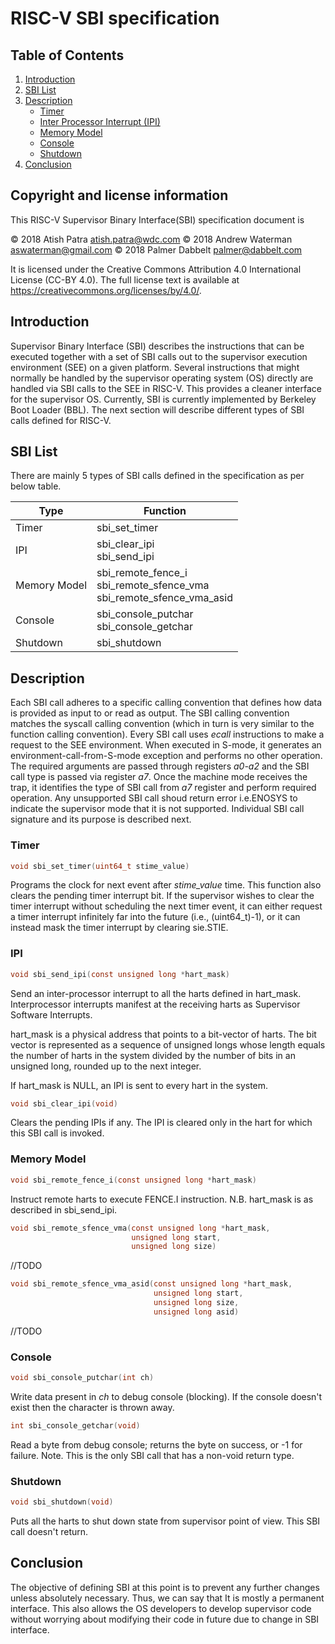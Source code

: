 # RISC-V SBI specification

## Table of Contents
1. [Introduction](#Introduction)
2. [SBI List](#sbi-list)
3. [Description](#Description)
	* [Timer](#Timer)
	* [Inter Processor Interrupt (IPI)](#IPI)
	* [Memory Model](#memory-model)
	* [Console](#Console)
	* [Shutdown](#Shutdown)
4. [Conclusion](#Conclusion)


## Copyright and license information

This RISC-V Supervisor Binary Interface(SBI) specification document is

 &copy; 2018 Atish Patra <atish.patra@wdc.com>
 &copy; 2018 Andrew Waterman <aswaterman@gmail.com>
 &copy; 2018 Palmer Dabbelt <palmer@dabbelt.com>

It is licensed under the Creative Commons Attribution 4.0 International
License (CC-BY 4.0).  The full license text is available at
https://creativecommons.org/licenses/by/4.0/.

## Introduction

Supervisor Binary Interface (SBI) describes the instructions that can be executed
together with a set of SBI calls out to the supervisor execution environment (SEE)
on a given platform. Several instructions that might normally be handled by the
supervisor operating system (OS) directly are handled via SBI calls to the SEE in
RISC-V. This provides a cleaner interface for the supervisor OS. Currently, SBI
is currently implemented by Berkeley Boot Loader (BBL). The next section will
describe different types of SBI calls defined for RISC-V.

## SBI List<a name=sbi-list>
There are mainly 5 types of SBI calls defined in the specification as per below
table.

| Type          | Function          |
| --------------|-------------------|
| Timer         | sbi_set_timer     |
| IPI           | sbi_clear_ipi<br>sbi_send_ipi  |
| Memory Model| sbi_remote_fence_i<br>sbi_remote_sfence_vma<br>sbi_remote_sfence_vma_asid
|	Console				| sbi_console_putchar <br> sbi_console_getchar |
| Shutdown         |	sbi_shutdown |

## Description
Each SBI call adheres to a specific calling convention that defines how data is
provided as input to or read as output. The SBI calling convention matches the
syscall calling convention (which in turn is very similar to the function calling
convention). Every SBI call uses *ecall* instructions to make a request to the SEE
environment. When executed in S-mode, it generates an environment-call-from-S-mode
exception and performs no other operation. The required arguments are passed
through registers *a0-a2* and the SBI call type is passed via register *a7*. Once
the machine mode receives the trap, it identifies the type of SBI call from *a7*
register and perform required operation. Any unsupported SBI call shoud return
error i.e.ENOSYS to indicate the supervisor mode that it is not supported.
Individual SBI call signature and its purpose is described next.

### Timer
```C
void sbi_set_timer(uint64_t stime_value)
```
Programs the clock for next event after *stime_value* time. This function also
clears the pending timer interrupt bit. If the supervisor wishes to clear the
timer interrupt without scheduling the next timer event, it can either request a
timer interrupt infinitely far into the future (i.e., (uint64_t)-1), or it can
instead mask the timer interrupt by clearing sie.STIE.

### IPI
```C
void sbi_send_ipi(const unsigned long *hart_mask)
```
Send an inter-processor interrupt to all the harts defined in hart_mask.
Interprocessor interrupts manifest at the receiving harts as Supervisor Software
Interrupts.

hart_mask is a physical address that points to a bit-vector of harts. The bit
vector is represented as a sequence of unsigned longs whose length equals the
number of harts in the system divided by the number of bits in an unsigned long,
rounded up to the next integer.

If hart_mask is NULL, an IPI is sent to every hart in the system.

```C
void sbi_clear_ipi(void)
```
Clears the pending IPIs if any. The IPI is cleared only in the hart for which
this SBI call is invoked.

### Memory Model<a name=#memory-model>
```C
void sbi_remote_fence_i(const unsigned long *hart_mask)
```
Instruct remote harts to execute FENCE.I instruction.
N.B. hart_mask is as described in sbi_send_ipi.
```C
void sbi_remote_sfence_vma(const unsigned long *hart_mask,
                           unsigned long start,
                           unsigned long size)
```
//TODO

```C
void sbi_remote_sfence_vma_asid(const unsigned long *hart_mask,
                                unsigned long start,
                                unsigned long size,
                                unsigned long asid)
```
//TODO

### Console
```C
void sbi_console_putchar(int ch)
```
Write data present in *ch* to debug console (blocking). If the console doesn't
exist then the character is thrown away.


```C
int sbi_console_getchar(void)
```
Read a byte from debug console; returns the byte on success, or -1 for failure.
Note. This is the only SBI call that has a non-void return type.

### Shutdown
```C
void sbi_shutdown(void)
```
Puts all the harts to shut down state from supervisor point of view. This SBI
call doesn't return.

## Conclusion
The objective of defining SBI at this point is to prevent any further changes
unless absolutely necessary. Thus, we can say that It is mostly a permanent
interface. This also allows the OS developers to develop supervisor code without
worrying about modifying their code in future due to change in SBI interface.

